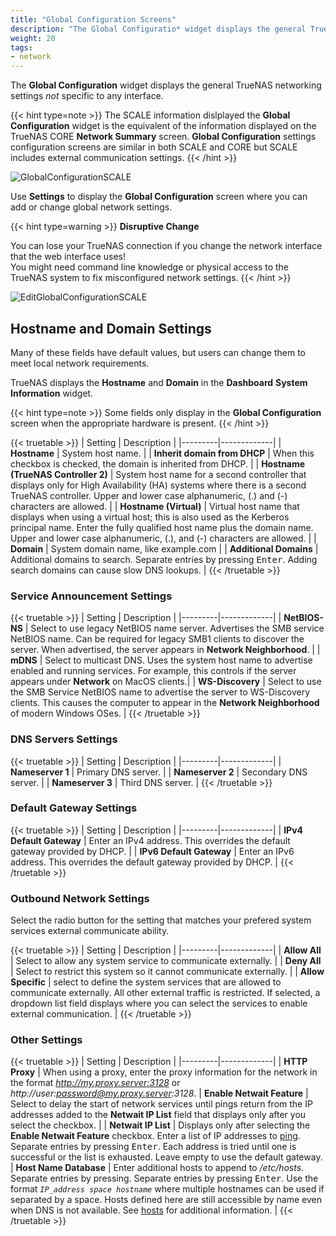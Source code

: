 ```yaml
---
title: "Global Configuration Screens"
description: "The Global Configuratio* widget displays the general TrueNAS SCALE network settings not specific to any interface."
weight: 20
tags:
- network
---
```


The **Global Configuration** widget displays the general TrueNAS networking settings *not* specific to any interface. 

{{< hint type=note >}}
The SCALE information dislplayed the **Global Configuration** widget is the equivalent of the information displayed on the TrueNAS CORE **Network Summary** screen. **Global Configuration** settings configuration screens are similar in both SCALE and CORE but SCALE includes external communication settings.
{{< /hint >}}

![GlobalConfigurationSCALE](/images/SCALE/Network/GlobalConfiguration.png "Global Configuration")

Use **Settings** to display the **Global Configuration** screen where you can add or change global network settings.

{{< hint type=warning >}}
**Disruptive Change**

You can lose your TrueNAS connection if you change the network interface that the web interface uses!  
You might need command line knowledge or physical access to the TrueNAS system to fix misconfigured network settings.
{{< /hint >}}

![EditGlobalConfigurationSCALE](/images/SCALE/Network/EditGlobalConfiguration.png "Global Configuration Options")

## Hostname and Domain Settings

Many of these fields have default values, but users can change them to meet local network requirements.

TrueNAS displays the **Hostname** and **Domain** in the **Dashboard** **System Information** widget. 

{{< hint type=note >}}
Some fields only display in the **Global Configuration** screen when the appropriate hardware is present.
{{< /hint >}}  

{{< truetable >}}
| Setting | Description |
|---------|-------------|
| **Hostname** | System host name. |
| **Inherit domain from DHCP** | When this checkbox is checked, the domain is inherited from DHCP. |
| **Hostname (TrueNAS Controller 2)** | System host name for a second controller that displays only for High Availability (HA) systems where there is a second TrueNAS controller. Upper and lower case alphanumeric, (.) and (-) characters are allowed. |
| **Hostname (Virtual)** | Virtual host name that displays when using a virtual host; this is also used as the Kerberos principal name. Enter the fully qualified host name plus the domain name. Upper and lower case alphanumeric, (.), and (-) characters are allowed. |
| **Domain** | System domain name, like example.com |
| **Additional Domains** | Additional domains to search. Separate entries by pressing <kbd>Enter</kbd>. Adding search domains can cause slow DNS lookups. |
{{< /truetable >}}

### Service Announcement Settings

{{< truetable >}}
| Setting | Description |
|---------|-------------|
| **NetBIOS-NS** | Select to use legacy NetBIOS name server. Advertises the SMB service NetBIOS name. Can be required for legacy SMB1 clients to discover the server. When advertised, the server appears in **Network Neighborhood**. |
| **mDNS** | Select to multicast DNS. Uses the system host name to advertise enabled and running services. For example, this controls if the server appears under **Network** on MacOS clients.|
| **WS-Discovery** | Select to use the SMB Service NetBIOS name to advertise the server to WS-Discovery clients. This causes the computer to appear in the **Network Neighborhood** of modern Windows OSes. |
{{< /truetable >}}

### DNS Servers Settings

{{< truetable >}}
| Setting | Description |
|---------|-------------|
| **Nameserver 1** | Primary DNS server. |
| **Nameserver 2** | Secondary DNS server. |
| **Nameserver 3** | Third DNS server. |
{{< /truetable >}}

### Default Gateway Settings

{{< truetable >}}
| Setting | Description |
|---------|-------------|
| **IPv4 Default Gateway** | Enter an IPv4 address. This overrides the default gateway provided by DHCP. |
| **IPv6 Default Gateway** | Enter an IPv6 address. This overrides the default gateway provided by DHCP. |
{{< /truetable >}}

### Outbound Network Settings
Select the radio button for the setting that matches your prefered system services external communicate ability.

{{< truetable >}}
| Setting | Description |
|---------|-------------|
| **Allow All** | Select to allow any system service to communicate externally. |
| **Deny All** | Select to restrict this system so it cannot communicate externally. |
| **Allow Specific** | select to define the system services that are allowed to communicate externally. All other external traffic is restricted. If selected, a dropdown list field displays where you can select the services to enable external communication. |
{{< /truetable >}}

### Other Settings

{{< truetable >}}
| Setting | Description |
|---------|-------------|
| **HTTP Proxy** | When using a proxy, enter the proxy information for the network in the format *http://my.proxy.server:3128* or *http://user:password@my.proxy.server:3128*.
| **Enable Netwait Feature** | Select to delay the start of network services until pings return from the IP addresses added to the **Netwait IP List** field that displays only after you select the checkbox. |
| **Netwait IP List** | Displays only after selecting the **Enable Netwait Feature** checkbox. Enter a list of IP addresses to [ping](https://manpages.debian.org/unstable/inetutils-ping/ping.1.en.html). Separate entries by pressing <kbd>Enter</kbd>. Each address is tried until one is successful or the list is exhausted. Leave empty to use the default gateway.
| **Host Name Database** | Enter additional hosts to append to */etc/hosts*. Separate entries by pressing. Separate entries by pressing <kbd>Enter</kbd>. Use the format *`IP_address space hostname`* where multiple hostnames can be used if separated by a space. Hosts defined here are still accessible by name even when DNS is not available. See [hosts](https://manpages.debian.org/unstable/bind9-host/host.1.en.html) for additional information. |
{{< /truetable >}}
